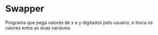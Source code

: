 # Swapper
Programa que pega valores de x e y digitados pelo usuário, e troca os valores entre as duas variáveis
